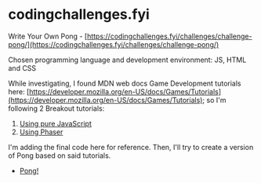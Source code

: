 # codingchallenges.fyi

Write Your Own Pong - [https://codingchallenges.fyi/challenges/challenge-pong/](https://codingchallenges.fyi/challenges/challenge-pong/)

Chosen programming language and development environment: JS, HTML and CSS

While investigating, I found MDN web docs Game Development tutorials here: [https://developer.mozilla.org/en-US/docs/Games/Tutorials](https://developer.mozilla.org/en-US/docs/Games/Tutorials); so I'm following 2 Breakout tutorials:

1. [Using pure JavaScript](breakout.html)
2. [Using Phaser](breakout_ph.html)

I'm adding the final code here for reference. Then, I'll try to create a version of Pong based on said tutorials.

- [Pong!](pong.html)
